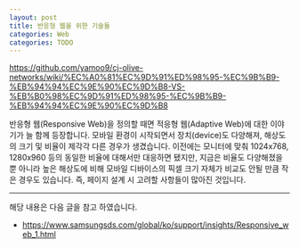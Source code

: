 ```yaml
---
layout: post
title: 반응형 웹을 위한 기술들 
categories: Web
categories: TODO
---
```


https://github.com/yamoo9/cj-olive-networks/wiki/%EC%A0%81%EC%9D%91%ED%98%95-%EC%9B%B9-%EB%94%94%EC%9E%90%EC%9D%B8-VS-%EB%B0%98%EC%9D%91%ED%98%95-%EC%9B%B9-%EB%94%94%EC%9E%90%EC%9D%B8

반응형 웹(Responsive Web)을 정의할 때면 적응형 웹(Adaptive Web)에 대한 이야기가 늘 함께 등장합니다.
모바일 환경이 시작되면서 장치(device)도 다양해져, 해상도의 크기 및 비율이 제각각 다른 경우가 생겼습니다. 이전에는 모니터에 맞춰 1024x768, 1280x960 등의 동일한 비율에 대해서만 대응하면 됐지만, 지금은 비율도 다양해졌을 뿐 아니라 높은 해상도에 비해 모바일 디바이스의 픽셀 크기 자체가 비교도 안될 만큼 작은 경우도 있습니다. 즉, 페이지 설계 시 고려할 사항들이 많아진 것입니다.

----
해당 내용은 다음 글을 참고 하였습니다.
- https://www.samsungsds.com/global/ko/support/insights/Responsive_web_1.html